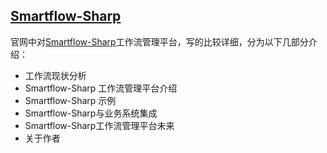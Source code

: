 ﻿## [Smartflow-Sharp](https://www.smartflow-sharp.com)
官网中对[Smartflow-Sharp](https://www.smartflow-sharp.com)工作流管理平台，写的比较详细，分为以下几部分介绍：
* 工作流现状分析
* Smartflow-Sharp 工作流管理平台介绍
* Smartflow-Sharp 示例
* Smartflow-Sharp与业务系统集成
* Smartflow-Sharp工作流管理平台未来
* 关于作者
